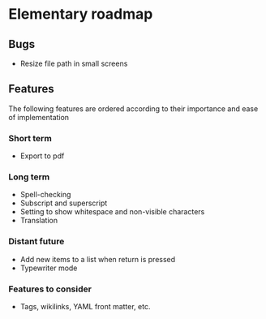 # Elementary roadmap

## Bugs

- Resize file path in small screens

## Features

The following features are ordered according to their importance and ease of implementation

### Short term

- Export to pdf

### Long term

- Spell-checking
- Subscript and superscript
- Setting to show whitespace and non-visible characters
- Translation

### Distant future

- Add new items to a list when return is pressed
- Typewriter mode

### Features to consider

- Tags, wikilinks, YAML front matter, etc.
